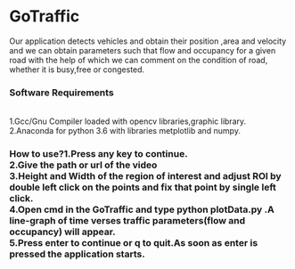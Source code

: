 # GoTraffic

Our application detects vehicles and obtain their position ,area and velocity and we can obtain parameters such that flow and occupancy for a given road with the help of which we can comment on the condition of road, whether it is busy,free or congested.
<h3>Software Requirements</h3>
<br>1.Gcc/Gnu Compiler loaded with opencv libraries,graphic library.
<br>2.Anaconda for python 3.6 with libraries metplotlib and numpy.
<br>
<h3>How to use?</h3?
<br>1.Press any key to continue.
<br>2.Give the path or url of the video
<br>3.Height and Width of the region of interest and adjust ROI by double left click on the points and fix that point by single left click.
<br>4.Open cmd in the GoTraffic and type <b>python plotData.py</b>  .A line-graph of time verses traffic parameters(flow and occupancy) will appear. 
<br>5.Press <b>enter</b> to continue or <b>q</b> to quit.As soon as enter is pressed the application starts.



